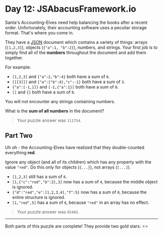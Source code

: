 # Day 12: JSAbacusFramework.io

Santa's Accounting-Elves need help balancing the books after a recent
order. Unfortunately, their accounting software uses a peculiar storage
format. That's where you come in.

They have a [JSON][] document which contains a variety of things: arrays
(`[1,2,3]`), objects (`{"a":1, "b":2}`), numbers, and strings. Your first job is
to simply find all of the **numbers** throughout the document and add them
together.

For example:

- `[1,2,3]` and `{"a":2,"b":4}` both have a sum of `6`.
- `[[[3]]]` and `{"a":{"b":4},"c":-1}` both have a sum of `3`.
- `{"a":[-1,1]}` and `[-1,{"a":1}]` both have a sum of `0`.
- `[]` and `{}` both have a sum of `0`.

You will not encounter any strings containing numbers.

What is the **sum of all numbers** in the document?

> Your puzzle answer was `111754`.

[JSON]: http://json.org/

## Part Two

Uh oh - the Accounting-Elves have realized that they double-counted
everything **red**.

Ignore any object (and all of its children) which has any property with the
value `"red"`. Do this only for objects (`{...}`), not arrays (`[...]`).

- `[1,2,3]` still has a sum of `6`.
- `[1,{"c":"red","b":2},3]` now has a sum of `4`, because the middle object
  is ignored.
- `{"d":"red","e":[1,2,3,4],"f":5}` now has a sum of `0`, because the entire
  structure is ignored.
- `[1,"red",5]` has a sum of `6`, because `"red"` in an array has no effect.


> Your puzzle answer was `65402`.

----

Both parts of this puzzle are complete! They provide two gold stars: :star::star:

